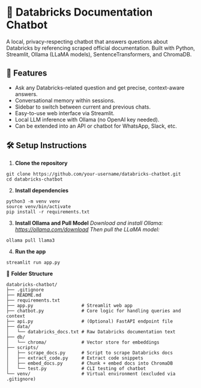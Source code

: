 # 🧠 Databricks Documentation Chatbot

A local, privacy-respecting chatbot that answers questions about Databricks by referencing scraped official documentation. Built with Python, Streamlit, Ollama (LLaMA models), SentenceTransformers, and ChromaDB.

## 🚀 Features

- Ask any Databricks-related question and get precise, context-aware answers.
- Conversational memory within sessions.
- Sidebar to switch between current and previous chats.
- Easy-to-use web interface via Streamlit.
- Local LLM inference with Ollama (no OpenAI key needed).
- Can be extended into an API or chatbot for WhatsApp, Slack, etc.

## 🛠 Setup Instructions

1. **Clone the repository**

```
git clone https://github.com/your-username/databricks-chatbot.git
cd databricks-chatbot
```

2. **Install dependencies**
```
python3 -m venv venv
source venv/bin/activate
pip install -r requirements.txt
```

3. **Install Ollama and Pull Model**
   *Download and install Ollama: https://ollama.com/download*
   *Then pull the LLaMA model:*
```
ollama pull llama3
```

4. **Run the app**
```
streamlit run app.py
```

📁 **Folder Structure**
```
databricks-chatbot/
├── .gitignore
├── README.md
├── requirements.txt
├── app.py                  # Streamlit web app
├── chatbot.py              # Core logic for handling queries and context
├── api.py                  # (Optional) FastAPI endpoint file
├── data/
│   └── databricks_docs.txt # Raw Databricks documentation text
├── db/
│   └── chroma/             # Vector store for embeddings
├── scripts/
│   ├── scrape_docs.py      # Script to scrape Databricks docs
│   ├── extract_code.py     # Extract code snippets
│   ├── embed_docs.py       # Chunk + embed docs into ChromaDB
│   └── test.py             # CLI testing of chatbot
└── venv/                   # Virtual environment (excluded via .gitignore)
```

